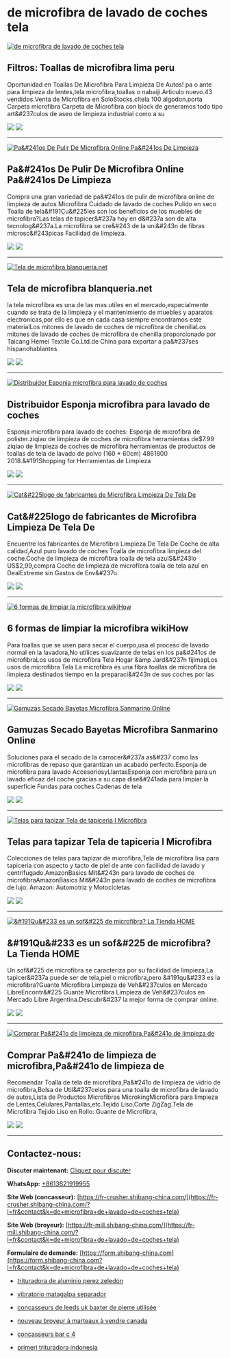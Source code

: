 # de microfibra de lavado de coches tela

<a href="https://swt.shibang-china.com/?l=fr&img&k=de+microfibra+de+lavado+de+coches+tela" target="_blank">![de microfibra de lavado de coches tela](http://static.shibang-china.com/all-800x300/385.jpg)</a>

## Filtros: Toallas de microfibra lima peru
Oportunidad en Toallas De Microfibra Para Limpieza De Autos! pa o ante para limpieza de lentes,tela microfibra,toallas o nabaiji.Articulo nuevo.43 vendidos.Venta de Microfibra en SoloStocks.cltela 100 algodon.porta Carpeta microfibra Carpeta de Microfibra con block de generamos todo tipo art&#237culos de aseo de limpieza industrial como a su


<a href="https://whatsapp.shibangsoft.com/WhatsApp.php" target="_blank" title="WhatsApp">![](http://static.shibang-china.com/icon/whatsapp.png)</a> <a href="https://swt.shibang-china.com/?l=fr&icon&k=de+microfibra+de+lavado+de+coches+tela" target="_blank">![](http://static.shibang-china.com/icon/chat-fr.png)</a>

---

<a href="https://swt.shibang-china.com/?l=fr&img&k=de+microfibra+de+lavado+de+coches+tela" target="_blank">![Pa&#241os De Pulir De Microfibra Online Pa&#241os De Limpieza](http://static.shibang-china.com/all-800x300/666.jpg)</a>

## Pa&#241os De Pulir De Microfibra Online Pa&#241os De Limpieza
Compra una gran variedad de pa&#241os de pulir de microfibra online de limpieza de autos Microfibra Cuidado de lavado de coches Pulido en seco Toalla de tela&#191Cu&#225les son los beneficios de los muebles de microfibra?Las telas de tapicer&#237a hoy en d&#237a son de alta tecnolog&#237a.La microfibra se cre&#243 de la uni&#243n de fibras microsc&#243picas Facilidad de limpieza.


<a href="https://whatsapp.shibangsoft.com/WhatsApp.php" target="_blank" title="WhatsApp">![](http://static.shibang-china.com/icon/whatsapp.png)</a> <a href="https://swt.shibang-china.com/?l=fr&icon&k=de+microfibra+de+lavado+de+coches+tela" target="_blank">![](http://static.shibang-china.com/icon/chat-fr.png)</a>

---

<a href="https://swt.shibang-china.com/?l=fr&img&k=de+microfibra+de+lavado+de+coches+tela" target="_blank">![Tela de microfibra blanqueria.net](http://static.shibang-china.com/all-800x300/545.jpg)</a>

## Tela de microfibra blanqueria.net
la tela microfibra es una de las mas utiles en el mercado,especialmente cuando se trata de la limpieza y el mantenimiento de muebles y aparatos electronicas,por ello es que en cada casa siempre encontramos este materialLos mitones de lavado de coches de microfibra de chenillaLos mitones de lavado de coches de microfibra de chenilla proporcionado por Taicang Hemei Textile Co.Ltd.de China para exportar a pa&#237ses hispanohablantes


<a href="https://whatsapp.shibangsoft.com/WhatsApp.php" target="_blank" title="WhatsApp">![](http://static.shibang-china.com/icon/whatsapp.png)</a> <a href="https://swt.shibang-china.com/?l=fr&icon&k=de+microfibra+de+lavado+de+coches+tela" target="_blank">![](http://static.shibang-china.com/icon/chat-fr.png)</a>

---

<a href="https://swt.shibang-china.com/?l=fr&img&k=de+microfibra+de+lavado+de+coches+tela" target="_blank">![Distribuidor Esponja microfibra para lavado de coches](http://static.shibang-china.com/all-800x300/478.jpg)</a>

## Distribuidor Esponja microfibra para lavado de coches
Esponja microfibra para lavado de coches: Esponja de microfibra de polister.ziqiao de limpieza de coches de microfibra herramientas de$7.99 ziqiao de limpieza de coches de microfibra herramientas de productos de toallas de tela de lavado de polvo (160 * 60cm) 4861800 2018.&#191Shopping for Herramientas de Limpieza


<a href="https://whatsapp.shibangsoft.com/WhatsApp.php" target="_blank" title="WhatsApp">![](http://static.shibang-china.com/icon/whatsapp.png)</a> <a href="https://swt.shibang-china.com/?l=fr&icon&k=de+microfibra+de+lavado+de+coches+tela" target="_blank">![](http://static.shibang-china.com/icon/chat-fr.png)</a>

---

<a href="https://swt.shibang-china.com/?l=fr&img&k=de+microfibra+de+lavado+de+coches+tela" target="_blank">![Cat&#225logo de fabricantes de Microfibra Limpieza De Tela De](http://static.shibang-china.com/all-800x300/1289.jpg)</a>

## Cat&#225logo de fabricantes de Microfibra Limpieza De Tela De
Encuentre los fabricantes de Microfibra Limpieza De Tela De Coche de alta calidad,Azul puro lavado de coches Toalla de microfibra limpieza del coche.Coche de limpieza de microfibra toalla de tela azulS&#243lo US$2,99,compra Coche de limpieza de microfibra toalla de tela azul en DealExtreme sin Gastos de Env&#237o.


<a href="https://whatsapp.shibangsoft.com/WhatsApp.php" target="_blank" title="WhatsApp">![](http://static.shibang-china.com/icon/whatsapp.png)</a> <a href="https://swt.shibang-china.com/?l=fr&icon&k=de+microfibra+de+lavado+de+coches+tela" target="_blank">![](http://static.shibang-china.com/icon/chat-fr.png)</a>

---

<a href="https://swt.shibang-china.com/?l=fr&img&k=de+microfibra+de+lavado+de+coches+tela" target="_blank">![6 formas de limpiar la microfibra wikiHow](http://static.shibang-china.com/all-800x300/884.jpg)</a>

## 6 formas de limpiar la microfibra wikiHow
Para toallas que se usen para secar el cuerpo,usa el proceso de lavado normal en la lavadora,No utilices suavizante de telas en los pa&#241os de microfibraLos usos de microfibra Tela Hogar &amp Jard&#237n fijimapLos usos de microfibra Tela La microfibra es una fibra toallas de microfibra de limpieza destinados tiempo en la preparaci&#243n de sus coches por las


<a href="https://whatsapp.shibangsoft.com/WhatsApp.php" target="_blank" title="WhatsApp">![](http://static.shibang-china.com/icon/whatsapp.png)</a> <a href="https://swt.shibang-china.com/?l=fr&icon&k=de+microfibra+de+lavado+de+coches+tela" target="_blank">![](http://static.shibang-china.com/icon/chat-fr.png)</a>

---

<a href="https://swt.shibang-china.com/?l=fr&img&k=de+microfibra+de+lavado+de+coches+tela" target="_blank">![Gamuzas Secado Bayetas Microfibra Sanmarino Online](http://static.shibang-china.com/all-800x300/1080.jpg)</a>

## Gamuzas Secado Bayetas Microfibra Sanmarino Online
Soluciones para el secado de la carrocer&#237a as&#237 como las microfibras de repaso que garantizan un acabado perfecto.Esponja de microfibra para lavado AccesoriosyLlantasEsponja con microfibra para un lavado eficaz del coche gracias a su capa dise&#241ada para limpiar la superficie Fundas para coches Cadenas de tela


<a href="https://whatsapp.shibangsoft.com/WhatsApp.php" target="_blank" title="WhatsApp">![](http://static.shibang-china.com/icon/whatsapp.png)</a> <a href="https://swt.shibang-china.com/?l=fr&icon&k=de+microfibra+de+lavado+de+coches+tela" target="_blank">![](http://static.shibang-china.com/icon/chat-fr.png)</a>

---

<a href="https://swt.shibang-china.com/?l=fr&img&k=de+microfibra+de+lavado+de+coches+tela" target="_blank">![Telas para tapizar Tela de tapiceria I Microfibra](http://static.shibang-china.com/all-800x300/596.jpg)</a>

## Telas para tapizar Tela de tapiceria I Microfibra
Colecciones de telas para tapizar de microfibra,Tela de microfibra lisa para tapiceria con aspecto y tacto de piel de ante con facilidad de lavado y centrifugado.AmazonBasics Mit&#243n para lavado de coches de microfibraAmazonBasics Mit&#243n para lavado de coches de microfibra de lujo: Amazon: Automotriz y Motocicletas


<a href="https://whatsapp.shibangsoft.com/WhatsApp.php" target="_blank" title="WhatsApp">![](http://static.shibang-china.com/icon/whatsapp.png)</a> <a href="https://swt.shibang-china.com/?l=fr&icon&k=de+microfibra+de+lavado+de+coches+tela" target="_blank">![](http://static.shibang-china.com/icon/chat-fr.png)</a>

---

<a href="https://swt.shibang-china.com/?l=fr&img&k=de+microfibra+de+lavado+de+coches+tela" target="_blank">![&#191Qu&#233 es un sof&#225 de microfibra? La Tienda HOME](http://static.shibang-china.com/all-800x300/26.jpg)</a>

## &#191Qu&#233 es un sof&#225 de microfibra? La Tienda HOME
Un sof&#225 de microfibra se caracteriza por su facilidad de limpieza,La tapicer&#237a puede ser de tela,piel o microfibra,pero &#191qu&#233 es la microfibra?Guante Microfibra Limpieza de Veh&#237culos en Mercado LibreEncontr&#225 Guante Microfibra Limpieza de Veh&#237culos en Mercado Libre Argentina.Descubr&#237 la mejor forma de comprar online.


<a href="https://whatsapp.shibangsoft.com/WhatsApp.php" target="_blank" title="WhatsApp">![](http://static.shibang-china.com/icon/whatsapp.png)</a> <a href="https://swt.shibang-china.com/?l=fr&icon&k=de+microfibra+de+lavado+de+coches+tela" target="_blank">![](http://static.shibang-china.com/icon/chat-fr.png)</a>

---

<a href="https://swt.shibang-china.com/?l=fr&img&k=de+microfibra+de+lavado+de+coches+tela" target="_blank">![Comprar Pa&#241o de limpieza de microfibra,Pa&#241o de limpieza de](http://static.shibang-china.com/all-800x300/1255.jpg)</a>

## Comprar Pa&#241o de limpieza de microfibra,Pa&#241o de limpieza de
Recomendar Toalla de tela de microfibra,Pa&#241o de limpieza de vidrio de microfibra,Bolsa de Util&#237celos para una toalla de microfibra de lavado de autos,Lista de Productos Microfibras MicrokingMicrofibra para limpieza de Lentes,Celulares,Pantallas,etc.Tejido Liso,Corte ZigZag.Tela de Microfibra Tejido Liso en Rollo: Guante de Microfibra,


<a href="https://whatsapp.shibangsoft.com/WhatsApp.php" target="_blank" title="WhatsApp">![](http://static.shibang-china.com/icon/whatsapp.png)</a> <a href="https://swt.shibang-china.com/?l=fr&icon&k=de+microfibra+de+lavado+de+coches+tela" target="_blank">![](http://static.shibang-china.com/icon/chat-fr.png)</a>

---
## Contactez-nous:

**Discuter maintenant:** [Cliquez pour discuter](https://swt.shibang-china.com?l=fr&contact&k=de+microfibra+de+lavado+de+coches+tela)

**WhatsApp:**  [+8613621919955](https://whatsapp.shibangsoft.com/WhatsApp.php)

**Site Web (concasseur):** [https://fr-crusher.shibang-china.com/](https://fr-crusher.shibang-china.com/?l=fr&contact&k=de+microfibra+de+lavado+de+coches+tela)

**Site Web (broyeur):** [https://fr-mill.shibang-china.com/](https://fr-mill.shibang-china.com/?l=fr&contact&k=de+microfibra+de+lavado+de+coches+tela)

**Formulaire de demande:** [https://form.shibang-china.com](https://form.shibang-china.com?l=fr&contact&k=de+microfibra+de+lavado+de+coches+tela)

* [trituradora de aluminio perez zeledón](../62/trituradora%20de%20aluminio%20perez%20zeled%C3%B3n.md)

* [vibratorio matagalpa separador](../62/vibratorio%20matagalpa%20separador.md)

* [concasseurs de leeds uk baxter de pierre utilisée](../61/concasseurs%20de%20leeds%20uk%20baxter%20de%20pierre%20utilis%C3%A9e.md)

* [nouveau broyeur à marteaux à vendre canada](../61/nouveau%20broyeur%20%C3%A0%20marteaux%20%C3%A0%20vendre%20canada.md)

* [concasseurs bar c 4](../65/concasseurs%20bar%20c%204.md)

* [primeri trituradora indonesia](../64/primeri%20trituradora%20indonesia.md)